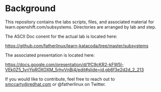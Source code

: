 # Background
This repository contains the labs scripts, files, and associated material for learn.openshift.com/subsystems. Directories are arranged by lab and step.

The ASCII Doc conent for the actual lab is located here:

https://github.com/fatherlinux/learn-katacoda/tree/master/subsystems

The associated presentation is located here:

https://docs.google.com/presentation/d/1fC9cKR2-kFW5l-VEk0Z5_1vriYpROXOXM_5rhyVnBi4/edit#slide=id.gb6f3e2d2d_2_213

If you would like to contribute, feel free to reach out to smccarty@redhat.com or @fatherlinux on Twitter.
